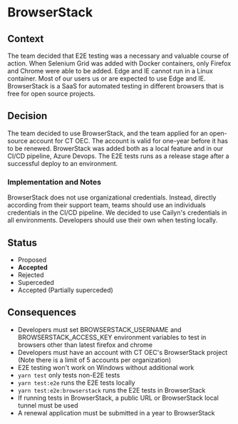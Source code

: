 # BrowserStack

## Context
The team decided that E2E testing was a necessary and valuable course of action. When Selenium Grid was added with Docker containers, only Firefox and Chrome were able to be added. Edge and IE cannot run in a Linux container. Most of our users us or are expected to use Edge and IE. BrowserStack is a SaaS for automated testing in different browsers that is free for open source projects.

## Decision
The team decided to use BrowserStack, and the team applied for an open-source account for CT OEC. The account is valid for one-year before it has to be renewed. BrowerStack was added both as a local feature and in our CI/CD pipeline, Azure Devops. The E2E tests runs as a release stage after a successful deploy to an environment.

### Implementation and Notes
BrowserStack does not use organizational credentials. Instead, directly according from their support team, teams should use an individuals credentials in the CI/CD pipeline. We decided to use Cailyn's credentials in all environments. Developers should use their own when testing locally.

## Status
* Proposed
* __Accepted__
* Rejected
* Superceded
* Accepted (Partially superceded)

## Consequences
* Developers must set BROWSERSTACK_USERNAME and BROWSERSTACK_ACCESS_KEY environment variables to test in browsers other than latest firefox and chrome
* Developers must have an account with CT OEC's BrowserStack project (Note there is a limit of 5 accounts per organization)
* E2E testing won't work on Windows without additional work
* `yarn test` only tests non-E2E tests
* `yarn test:e2e` runs the E2E tests locally
* `yarn test:e2e:browserstack` runs the E2E tests in BrowserStack
* If running tests in BrowserStack, a public URL or BrowserStack local tunnel must be used
* A renewal application must be submitted in a year to BrowserStack
